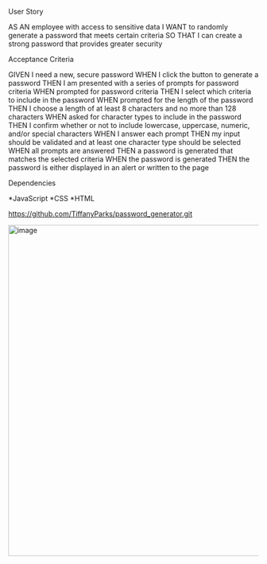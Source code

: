 User Story

AS AN employee with access to sensitive data
I WANT to randomly generate a password that meets certain criteria
SO THAT I can create a strong password that provides greater security




Acceptance Criteria

GIVEN I need a new, secure password
WHEN I click the button to generate a password
THEN I am presented with a series of prompts for password criteria
WHEN prompted for password criteria
THEN I select which criteria to include in the password
WHEN prompted for the length of the password
THEN I choose a length of at least 8 characters and no more than 128 characters
WHEN asked for character types to include in the password
THEN I confirm whether or not to include lowercase, uppercase, numeric, and/or special characters
WHEN I answer each prompt
THEN my input should be validated and at least one character type should be selected
WHEN all prompts are answered
THEN a password is generated that matches the selected criteria
WHEN the password is generated
THEN the password is either displayed in an alert or written to the page


Dependencies

*JavaScript
*CSS
*HTML

https://github.com/TiffanyParks/password_generator.git

<img width="666" alt="image" src="https://user-images.githubusercontent.com/126128634/235008064-5d5c80c4-057d-444d-8d97-037e631abb30.png">
